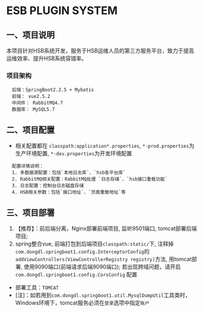# ESB PLUGIN SYSTEM

## 一、项目说明
  本项目针对HSB系统开发，服务于HSB运维人员的第三方服务平台，致力于提高运维效率、提升HSB系统容错率。
  
### 项目架构
```
  后端：SpringBoot2.2.5 + Mybatis 
  前端： vue2.5.2
  中间件： RabbitMQ4.7
  数据库： MySQL5.7
```
  
  
## 二、项目配置
  * 相关配置都在 `classpath:application*.properties`, `*-prod.properties`为生产环境配置, `*-dev.properties`为开发环境配置
```  
  配置详情说明：
  1. 多数据源配置：包括`本地日志库`、`hsb各平台库`
  2. RabbitMQ相关配置：RabbitMQ处理 `日志存储`、`hsb接口重载功能`
  3. 日志配置：控制台日志磁盘存储
  4. HSB相关参数：包括`接口地址`、`页面重载地址`等
```

## 三、项目部署
  1. 【推荐】：前后端分离，Nginx部署前端项目, 监听9501端口, tomcat部署后端项目; 
  2. spring整合vue, 前端打包到后端项目`classpath:static/`下, 注释掉`com.dongdl.springboot1.config.InterceptorConfig`的`addViewControllers(ViewControllerRegistry registry)`方法, 用tomcat部署, 使用9090端口(前端请求后端9090端口);
     若出现跨域问题，请开启 `com.dongdl.springboot1.config.CorsConfig` 配置
  
  * 部署工具：`TOMCAT`
  * [注]：如若用到`com.dongdl.springboot1.util.MysqlDumpUtil`工具类时，Windows环境下，tomcat服务必须在`登录`选项中指定`账户`